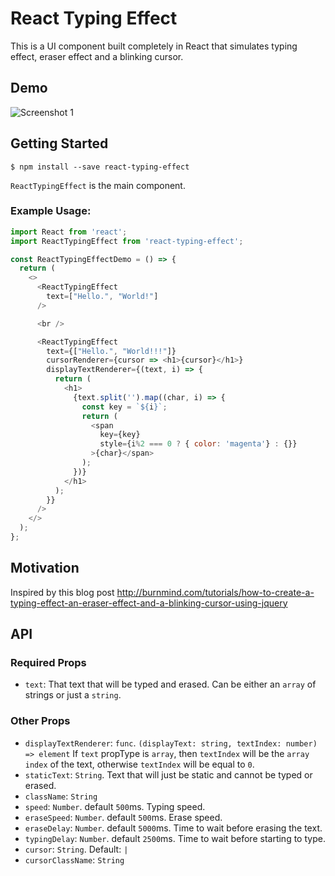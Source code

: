 # React Typing Effect

This is a UI component built completely in React that simulates typing effect, eraser effect and a blinking cursor.

## Demo

![Screenshot 1](https://raw.githubusercontent.com/lamyfarai/react-typing-effect/master/screenshot.gif)

## Getting Started

  `$ npm install --save react-typing-effect`

`ReactTypingEffect` is the main component.

### Example Usage:

```javascript
import React from 'react';
import ReactTypingEffect from 'react-typing-effect';

const ReactTypingEffectDemo = () => {
  return (
    <>
      <ReactTypingEffect
        text=["Hello.", "World!"]
      />

      <br />

      <ReactTypingEffect
        text={["Hello.", "World!!!"]}
        cursorRenderer={cursor => <h1>{cursor}</h1>}
        displayTextRenderer={(text, i) => {
          return (
            <h1>
              {text.split('').map((char, i) => {
                const key = `${i}`;
                return (
                  <span
                    key={key}
                    style={i%2 === 0 ? { color: 'magenta'} : {}}
                  >{char}</span>
                );
              })}
            </h1>
          );
        }}        
      />
    </>
  );
};
```

## Motivation

Inspired by this blog post
http://burnmind.com/tutorials/how-to-create-a-typing-effect-an-eraser-effect-and-a-blinking-cursor-using-jquery

## API

### Required Props

  * `text`: That text that will be typed and erased. Can be either an `array` of strings or just a `string`.

### Other Props

  * `displayTextRenderer`: `func`. `(displayText: string, textIndex: number) => element` If `text` propType is `array`, then `textIndex` will be the `array index` of the text, otherwise `textIndex` will be equal to `0`.  
  * `staticText`: `String`. Text that will just be static and cannot be typed or erased.
  * `className`: `String`
  * `speed`: `Number`. default `500`ms. Typing speed.
  * `eraseSpeed`: `Number`. default `500`ms. Erase speed.
  * `eraseDelay`: `Number`. default `5000`ms. Time to wait before erasing the text.
  * `typingDelay`: `Number`. default `2500`ms. Time to wait before starting to type.
  *  `cursor`: `String`. Default: `|`
  * `cursorClassName`: `String`
